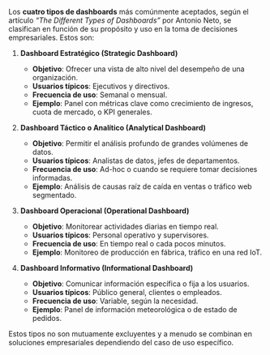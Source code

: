 Los **cuatro tipos de dashboards** más comúnmente aceptados, según el artículo *“The Different Types of Dashboards”* por Antonio Neto, se clasifican en función de su propósito y uso en la toma de decisiones empresariales. Estos son:

1. **Dashboard Estratégico (Strategic Dashboard)**

   * **Objetivo**: Ofrecer una vista de alto nivel del desempeño de una organización.
   * **Usuarios típicos**: Ejecutivos y directivos.
   * **Frecuencia de uso**: Semanal o mensual.
   * **Ejemplo**: Panel con métricas clave como crecimiento de ingresos, cuota de mercado, o KPI generales.

2. **Dashboard Táctico o Analítico (Analytical Dashboard)**

   * **Objetivo**: Permitir el análisis profundo de grandes volúmenes de datos.
   * **Usuarios típicos**: Analistas de datos, jefes de departamentos.
   * **Frecuencia de uso**: Ad-hoc o cuando se requiere tomar decisiones informadas.
   * **Ejemplo**: Análisis de causas raíz de caída en ventas o tráfico web segmentado.

3. **Dashboard Operacional (Operational Dashboard)**

   * **Objetivo**: Monitorear actividades diarias en tiempo real.
   * **Usuarios típicos**: Personal operativo y supervisores.
   * **Frecuencia de uso**: En tiempo real o cada pocos minutos.
   * **Ejemplo**: Monitoreo de producción en fábrica, tráfico en una red IoT.

4. **Dashboard Informativo (Informational Dashboard)**

   * **Objetivo**: Comunicar información específica o fija a los usuarios.
   * **Usuarios típicos**: Público general, clientes o empleados.
   * **Frecuencia de uso**: Variable, según la necesidad.
   * **Ejemplo**: Panel de información meteorológica o de estado de pedidos.

Estos tipos no son mutuamente excluyentes y a menudo se combinan en soluciones empresariales dependiendo del caso de uso específico.

